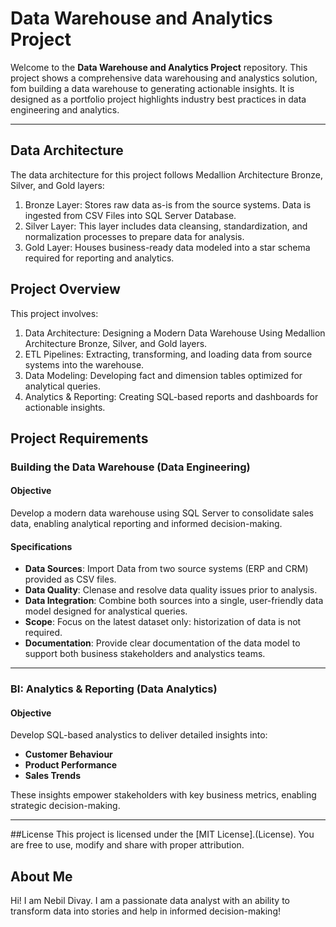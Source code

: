 # Data Warehouse and Analytics Project

Welcome to the **Data Warehouse and Analytics Project** repository.
This project shows a comprehensive data warehousing and analystics solution, fom building a data warehouse to generating actionable insights. It is designed as a portfolio project highlights industry best practices in data engineering and analytics.

---
## Data Architecture
The data architecture for this project follows Medallion Architecture Bronze, Silver, and Gold layers: 
1.	Bronze Layer: Stores raw data as-is from the source systems. Data is ingested from CSV Files into SQL Server Database.
2.	Silver Layer: This layer includes data cleansing, standardization, and normalization processes to prepare data for analysis.
3.	Gold Layer: Houses business-ready data modeled into a star schema required for reporting and analytics.


## Project Overview
This project involves:
1.	Data Architecture: Designing a Modern Data Warehouse Using Medallion Architecture Bronze, Silver, and Gold layers.
2.	ETL Pipelines: Extracting, transforming, and loading data from source systems into the warehouse.
3.	Data Modeling: Developing fact and dimension tables optimized for analytical queries.
4.	Analytics & Reporting: Creating SQL-based reports and dashboards for actionable insights.


## Project Requirements

### Building the Data Warehouse (Data Engineering)

#### Objective
Develop a modern data warehouse using SQL Server to consolidate sales data, enabling analytical reporting and informed decision-making.

#### Specifications

- **Data Sources**: Import Data from two source systems (ERP and CRM) provided as CSV files.
- **Data Quality**: Clenase and resolve data quality issues prior to analysis.
- **Data Integration**: Combine both sources into a single, user-friendly data model designed for analystical queries.
- **Scope**: Focus on the latest dataset only: historization of data is not required.
- **Documentation**: Provide clear documentation of the data model to support both business stakeholders and analystics teams.

---

### BI: Analytics & Reporting (Data Analytics)

#### Objective
Develop SQL-based analystics to deliver detailed insights into:
- **Customer Behaviour**
- **Product Performance**
- **Sales Trends**

These insights empower stakeholders with key business metrics, enabling strategic decision-making.

---


##License
This project is licensed under the [MIT License].(License). You are free to use, modify and share with proper attribution.

## About Me
Hi! I am Nebil Divay. I am a passionate data analyst with an ability to transform data into stories and help in informed decision-making!


